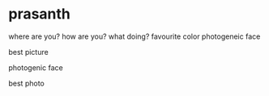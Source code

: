 # prasanth
where are you?
how are you?
what doing?
favourite color
photogeneic face

best picture

photogenic face


best photo

